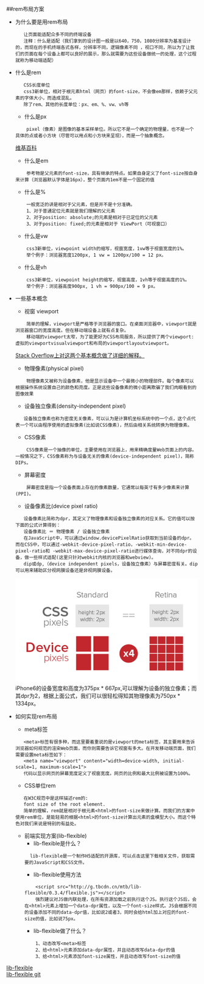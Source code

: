 ##rem布局方案

 - 为什么要是用rem布局
    ```xlt
       让页面能适配众多不同的终端设备
       注释：什么是适配（我们拿到的设计图一般是以640，750，1080分辨率为基准设计的，而现在的手机终端各式各样，分辨率不同，逻辑像素不同 ，视口不同，所以为了让我们的页面在每个设备上都可以良好的展示，那么就需要为这些设备做统一的处理，这个过程就称为移动端适配）
    ```
 - 什么是rem
    ```xlt
       CSS长度单位
       css3新单位，相对于根元素html（网页）的font-size，不会像em那样，依赖于父元素的字体大小，而造成混乱。
       除了rem、其他的长度单位：px、em、%、vw、vh等
    ```
    + 什么是px
    ```xlt
        pixel（像素）是图像的基本采样单位。所以它不是一个确定的物理量，也不是一个具体的点或者小方块（尽管可以用点和小方块来呈现），而是一个抽象概念。
    ```
    [维基百科](https://zh.wikipedia.org/wiki/%E5%83%8F%E7%B4%A0)
    
    + 什么是em
    ```xlt
        参考物是父元素的font-size，具有继承的特点。如果自身定义了font-size按自身来计算（浏览器默认字体是16px），整个页面内1em不是一个固定的值
    ```
    
    + 什么是%
    ```xlt
        一般宽泛的讲是相对于父元素，但是并不是十分准确。
        1、对于普通定位元素就是我们理解的父元素
        2、对于position: absolute;的元素是相对于已定位的父元素
        3、对于position: fixed;的元素是相对于 ViewPort（可视窗口）
    ```
    + 什么是vw
    ```xlt
        css3新单位，viewpoint width的缩写，视窗宽度，1vw等于视窗宽度的1%。
        举个例子：浏览器宽度1200px, 1 vw = 1200px/100 = 12 px。
    ```
    + 什么是vh
    ```xlt
        css3新单位，viewpoint height的缩写，视窗高度，1vh等于视窗高度的1%。
        举个例子：浏览器高度900px, 1 vh = 900px/100 = 9 px。
    ```
 - 一些基本概念
    + 视窗 viewport
    ```xlt
        简单的理解，viewport是严格等于浏览器的窗口。在桌面浏览器中，viewport就是浏览器窗口的宽度高度。但在移动端设备上就有点复杂。
        移动端的viewport太窄，为了能更好为CSS布局服务，所以提供了两个viewport:虚拟的viewportvisualviewport和布局的viewportlayoutviewport。
    ```
    [Stack Overflow上对这两个基本概念做了详细的解释。](https://stackoverflow.com/questions/6333927/difference-between-visual-viewport-and-layout-viewport)
    
    + 物理像素(physical pixel)
    ```xlt
        物理像素又被称为设备像素，他是显示设备中一个最微小的物理部件。每个像素可以根据操作系统设置自己的颜色和亮度。正是这些设备像素的微小距离欺骗了我们肉眼看到的图像效果
    ```
    
    + 设备独立像素(density-independent pixel)
    ```xlt
       设备独立像素也称为密度无关像素，可以认为是计算机坐标系统中的一个点，这个点代表一个可以由程序使用的虚拟像素(比如说CSS像素)，然后由相关系统转换为物理像素。
    ```
    + CSS像素
    ```xlt
        CSS像素是一个抽像的单位，主要使用在浏览器上，用来精确度量Web页面上的内容。一般情况之下，CSS像素称为与设备无关的像素(device-independent pixel)，简称DIPs。
    ```
    + 屏幕密度
    ```xlt
        屏幕密度是指一个设备表面上存在的像素数量，它通常以每英寸有多少像素来计算(PPI)。     
    ```
    
    + 设备像素比(device pixel ratio)
    ```xlt
       设备像素比简称为dpr，其定义了物理像素和设备独立像素的对应关系。它的值可以按下面的公式计算得到：
       设备像素比 ＝ 物理像素 / 设备独立像素
       在JavaScript中，可以通过window.devicePixelRatio获取到当前设备的dpr。而在CSS中，可以通过-webkit-device-pixel-ratio，-webkit-min-device-pixel-ratio和 -webkit-max-device-pixel-ratio进行媒体查询，对不同dpr的设备，做一些样式适配(这里只针对webkit内核的浏览器和webview)。
       dip或dp,（device independent pixels，设备独立像素）与屏幕密度有关。dip可以用来辅助区分视网膜设备还是非视网膜设备。
    ```
    ![Alt text](1.png) 
    iPhone6的设备宽度和高度为375px * 667px,可以理解为设备的独立像素；而其dpr为2，根据上面公式，我们可以很轻松得知其物理像素为750px * 1334px。
    
 - 如何实现rem布局
    + meta标签
    ```xlt
       <meta>标签有很多种，而这里要着重说的是viewport的meta标签，其主要用来告诉浏览器如何规范的渲染Web页面，而你则需要告诉它视窗有多大。在开发移动端页面，我们需要设置meta标签如下：
       <meta name="viewport" content="width=device-width, initial-scale=1, maximum-scale=1">
       代码以显示网页的屏幕宽度定义了视窗宽度。网页的比例和最大比例被设置为100%。
    ```
    + CSS单位rem
    ```xlt
       在W3C规范中是这样描述rem的:
       font size of the root element.
       简单的理解，rem就是相对于根元素<html>的font-size来做计算。而我们的方案中使用rem单位，是能轻易的根据<html>的font-size计算出元素的盒模型大小。而这个特色对我们来说是特别的有益处。 
    ```
    
    + 前端实现方案(lib-flexible)
        + lib-flexible是什么？
        ```xlt
          lib-flexible是一个制作H5适配的开源库，可以点击这里下载相关文件，获取需要的JavaScript和CSS文件。
        ```
        + lib-flexible使用方法
        ```xlt
            <script src="http://g.tbcdn.cn/mtb/lib-flexible/0.3.4/flexible.js"></script>
            强烈建议对JS做内联处理，在所有资源加载之前执行这个JS。执行这个JS后，会在<html>元素上增加一个data-dpr属性，以及一个font-size样式。JS会根据不同的设备添加不同的data-dpr值，比如说2或者3，同时会给html加上对应的font-size的值，比如说75px。
        ```
        + lib-flexible做了什么？
        ```xlt
            1、动态改写<meta>标签
            2、给<html>元素添加data-dpr属性，并且动态改写data-dpr的值
            3、给<html>元素添加font-size属性，并且动态改写font-size的值
        ```
[lib-flexible](https://m.wangcaigu.com/static/flexibleJs/lib.flexible.js)    
[lib-flexible git](https://github.com/amfe/lib-flexible)












